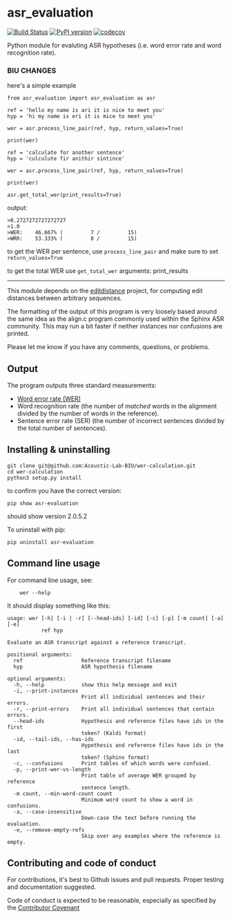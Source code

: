 # asr_evaluation

[![Build Status](https://travis-ci.org/belambert/asr-evaluation.svg?branch=main)](https://travis-ci.org/belambert/asr-evaluation)
[![PyPI version](https://badge.fury.io/py/asr_evaluation.svg)](https://badge.fury.io/py/asr_evaluation)
[![codecov](https://codecov.io/gh/belambert/asr-evaluation/branch/main/graph/badge.svg)](https://codecov.io/gh/belambert/asr-evaluation)

Python module for evaluting ASR hypotheses (i.e. word error rate and word
recognition rate).

### BIU CHANGES

here's a simple example

```
from asr_evaluation import asr_evaluation as asr

ref = 'hello my name is ari it is nice to meet you'
hyp = 'hi my name is eri it is mice to meet you'

wer = asr.process_line_pair(ref, hyp, return_values=True)

print(wer)

ref = 'calculate for another sentence'
hyp = 'culculute fir anithir sintince'

wer = asr.process_line_pair(ref, hyp, return_values=True)

print(wer)

asr.get_total_wer(print_results=True)
```

output:

```
>0.2727272727272727
>1.0
>WER:    46.667% (         7 /         15)
>WRR:    53.333% (         8 /         15)
```

to get the WER per sentence, use `process_line_pair` and make sure to set `return_values=True`

to get the total WER use `get_total_wer`
arguments:
print_results

---

This module depends on the [editdistance](https://github.com/belambert/edit-distance)
project, for computing edit distances between arbitrary sequences.

The formatting of the output of this program is very loosely based around the
same idea as the align.c program commonly used within the Sphinx ASR community.
This may run a bit faster if neither instances nor confusions are printed.

Please let me know if you have any comments, questions, or problems.

## Output

The program outputs three standard measurements:

- [Word error rate (WER)](https://en.wikipedia.org/wiki/Word_error_rate)
- Word recognition rate (the number of _matched_ words in the alignment divided by the number of words in the reference).
- Sentence error rate (SER) (the number of incorrect sentences divided by the total number of sentences).

## Installing & uninstalling

    git clone git@github.com:Acoustic-Lab-BIU/wer-calculation.git
    cd wer-calculation
    python3 setup.py install

to confirm you have the correct version:

    pip show asr-evaluation

should show version 2.0.5.2

To uninstall with pip:

    pip uninstall asr-evaluation

## Command line usage

For command line usage, see:

```
    wer --help
```

It should display something like this:

```
usage: wer [-h] [-i | -r] [--head-ids] [-id] [-c] [-p] [-m count] [-a] [-e]
           ref hyp

Evaluate an ASR transcript against a reference transcript.

positional arguments:
  ref                   Reference transcript filename
  hyp                   ASR hypothesis filename

optional arguments:
  -h, --help            show this help message and exit
  -i, --print-instances
                        Print all individual sentences and their errors.
  -r, --print-errors    Print all individual sentences that contain errors.
  --head-ids            Hypothesis and reference files have ids in the first
                        token? (Kaldi format)
  -id, --tail-ids, --has-ids
                        Hypothesis and reference files have ids in the last
                        token? (Sphinx format)
  -c, --confusions      Print tables of which words were confused.
  -p, --print-wer-vs-length
                        Print table of average WER grouped by reference
                        sentence length.
  -m count, --min-word-count count
                        Minimum word count to show a word in confusions.
  -a, --case-insensitive
                        Down-case the text before running the evaluation.
  -e, --remove-empty-refs
                        Skip over any examples where the reference is empty.
```

## Contributing and code of conduct

For contributions, it's best to Github issues and pull requests. Proper
testing and documentation suggested.

Code of conduct is expected to be reasonable, especially as specified by
the [Contributor Covenant](http://contributor-covenant.org/version/1/4/)
